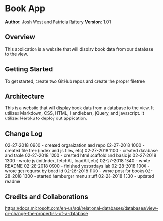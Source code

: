 # Book App

**Author**: Josh West and Patricia Raftery
**Version**: 1.0.1

## Overview
This application is a website that will display book data from our database to the view.

## Getting Started
To get started, create two GitHub repos and create the proper filetree.

## Architecture
This is a website that will display book data from a database to the view. It utilizes Markdown, CSS, HTML, Handlebars, jQuery, and javascript. It utilizes Heroku to deploy out application.

## Change Log

02-27-2018 0900 - created organization and repo
02-27-2018 1000 - created file tree (index and js files, etc)
02-27-2018 1100 - created database and table
02-27-2018 1200 - created html scaffold and basic js
02-27-2018 1300 - wrote js (initIndex, fetchAll, loadAll, etc)
02-27-2018 1340 - wrote README
02-28-2018 0900 - finished yesterdays lab
02-28-2018 1000 - wrote get request by bood id
02-28-2018 1100 - wrote post for books
02-28-2018 1300 - started hamburger menu stuff
02-28-2018 1330 - updated readme



## Credits and Collaborations

https://docs.microsoft.com/en-us/sql/relational-databases/databases/view-or-change-the-properties-of-a-database
